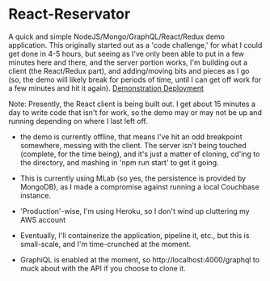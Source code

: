 # React-Reservator

A quick and simple NodeJS/Mongo/GraphQL/React/Redux demo application.
This originally started out as a 'code challenge,' for what I could get done in 4-5 hours, but seeing as I've only been able to put in a few minutes here and there, and the server portion works, I'm building out a client (the React/Redux part), and adding/moving bits and pieces as I go (so, the demo will likely break for periods of time, until I can get off work for a few minutes and hit it again).
[Demonstration Deployment](https://react-reservator.herokuapp.com/)

Note: Presently, the React client is being built out. I get about 15 minutes a day to write code that isn't for work, so the demo may or may not be up and running depending on where I last left off. 

- the demo is currently offline, that means I've hit an odd breakpoint somewhere, messing with the client. The server isn't being touched (complete, for the time being), and it's just a matter of cloning, cd'ing to the directory, and mashing in 'npm run start' to get it going.

- This is currently using MLab (so yes, the persistence is provided by MongoDB), as I made a compromise against running a local Couchbase instance.

- 'Production'-wise, I'm using Heroku, so I don't wind up cluttering my AWS account

- Eventually, I'll containerize the application, pipeline it, etc., but this is small-scale, and I'm time-crunched at the moment.

- GraphiQL is enabled at the moment, so http://localhost:4000/graphql to muck about with the API if you choose to clone it.
